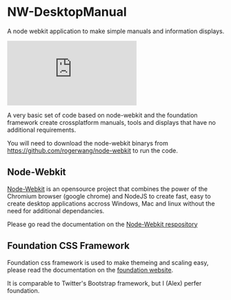 NW-DesktopManual
================

A node webkit application to make simple manuals and information displays.

![Image of the default theme of DesktopManual](https://alexhaslam.me/owncloud/public.php?service=files&t=5c0626bc01554dafffca6940d8c79252&download)

A very basic set of code based on node-webkit and the foundation framework create crossplatform manuals, tools and displays that have no additional requirements.

You will need to download the node-webkit binarys from https://github.com/rogerwang/node-webkit to run the code.

Node-Webkit
---
[Node-Webkit](https://github.com/rogerwang/node-webkit) is an opensource project that combines the power of the Chromium browser (google chrome) and NodeJS to create fast, easy to create desktop applications accross Windows, Mac and linux without the need for additional dependancies.

Please go read the documentation on the [Node-Webkit respository](https://github.com/rogerwang/node-webkit)

Foundation CSS Framework
---
Foundation css framework is used to make themeing and scaling easy, please read the documentation on the [foundation website](http://foundation.zurb.com/).

It is comparable to Twitter's Bootstrap framework, but I (Alex) perfer foundation.